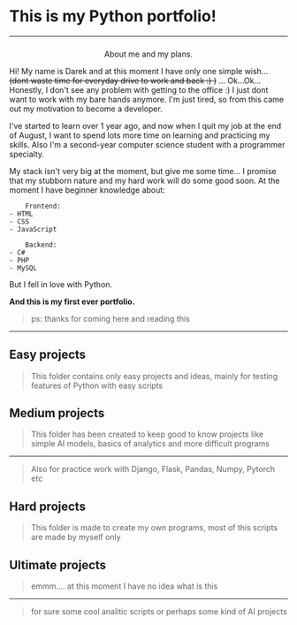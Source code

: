 # This is my Python portfolio!

***

### 
<center>About me and my plans.</center>

Hi!
My name is Darek and at this moment I have only one simple wish... <s>(dont waste time for everyday drive to work and back :) )</s> ... Ok...Ok...
Honestly, I don't see any problem with getting to the office :)
I just dont want to work with my bare hands anymore. I'm just tired, so from this came out my motivation to become a developer.

I've started to learn over 1 year ago, and now when I quit my job at the end of August, I want to spend lots more time on learning and practicing my skills.
Also I'm a second-year computer science student with a programmer specialty.

My stack isn't very big at the moment, but give me some time... I promise that my stubborn nature and my hard work will do some good soon.
At the moment I have beginner knowledge about: 
    
        Frontend:
    - HTML
    - CSS
    - JavaScript

        Backend:
    - C#
    - PHP
    - MySQL


But I fell in love with Python.

<b>And this is my first ever portfolio.</b>

>ps: thanks for coming here and reading this

***

## Easy projects

> This folder contains only easy projects and ideas, mainly for testing features of Python with easy scripts


## Medium projects

> This folder has been created to keep good to know projects like simple AI models, basics of analytics and more difficult programs 
***
> Also for practice work with Django, Flask, Pandas, Numpy, Pytorch etc


## Hard projects

> This folder is made to create my own programs, most of this scripts are made by myself only

## Ultimate projects

> emmm.... at this moment I have no idea what is this
***
> for sure some cool analitic scripts or perhaps some kind of AI projects